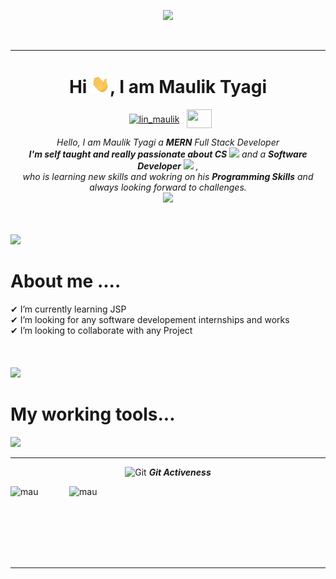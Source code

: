 <p align="center">
 <img src="https://upload.wikimedia.org/wikipedia/commons/a/ae/Github-desktop-logo-symbol.svg" height="200"/>
</p> 
<br>


<hr>
<h1 align="center">Hi <img src="https://raw.githubusercontent.com/ABSphreak/ABSphreak/master/gifs/Hi.gif" width="30px">, I am Maulik Tyagi </h1>
<p align="center">
&nbsp;
<a href="https://www.linkedin.com/in/maulik-tyagi-90aa09229/" target="blank"><img align="center" src="https://skillicons.dev/icons?i=linkedin" alt="lin_maulik" height="30" width="40" /></a>   
&nbsp;
<a href = "mailto: mauliktyag08@gmail.com"><img align="center" src="https://skillicons.dev/icons?i=gmail" height="30" width="40" /></a>
</p>
</p>
<p align="center">
  <em>
    Hello, I am Maulik Tyagi a <b>MERN</b> Full Stack Developer
   <br>
    <b>I'm self taught and really passionate about CS</b> <img src="https://github.com/TheDudeThatCode/TheDudeThatCode/blob/master/Assets/Developer.gif" width="30px"> and a <b>Software Developer</b>&nbsp;<img src="https://github.com/TheDudeThatCode/TheDudeThatCode/blob/master/Assets/Designer.gif" width="36px">&nbsp,<br>who is learning new skills and wokring on his
    <b>Programming Skills</b> and always looking forward to challenges.
  </em> 
  <br>
   <img src="https://media.giphy.com/media/qjqUcgIyRjsl2/giphy.gif" width="50" />
</p>
<br><br>
<img src="https://media.giphy.com/media/iY8CRBdQXODJSCERIr/giphy.gif" width="30px">&nbsp; <h1>About me ....</h1>
<p align="left">
✔ I’m currently learning JSP<br>
✔ I’m looking for any software developement internships and works<br>
✔ I’m looking to collaborate with any Project<br>
<br><br><br>
<img src="https://media.giphy.com/media/iY8CRBdQXODJSCERIr/giphy.gif" width="30px">&nbsp; <h1>My working tools...</h1>
<p align="left">
 <img src="https://skillicons.dev/icons?i=js,ts,html,css,bootstrap,c,cpp,java,python,jquery,react,nextjs,nodejs,express,git,postman,mongodb,firebase,mysql,redis,postgres,nestjs,docker,vitest">
 <br>
   <hr>
  <p align="center">
 <img src="https://media.giphy.com/media/W5eoZHPpUx9sapR0eu/giphy.gif" width="30px" alt="Git"/>&nbsp;<i><b>Git Activeness</b></i></p>
  <p>
  <img align="left" src="https://github-readme-stats.vercel.app/api/top-langs/?username=maulik-2412&show_icons=true&locale=en&layout=compact&theme=chartreuse-dark&cache_seconds=0" alt="mau" /></p>
  <p>&nbsp;<img align="right" src="https://github-readme-stats.vercel.app/api?username=maulik-2412&show_icons=true&locale=en&theme=chartreuse-dark&cache_seconds=0" alt="mau" width="410" /></p>
<br><br><br><br><br>
  
<hr>

